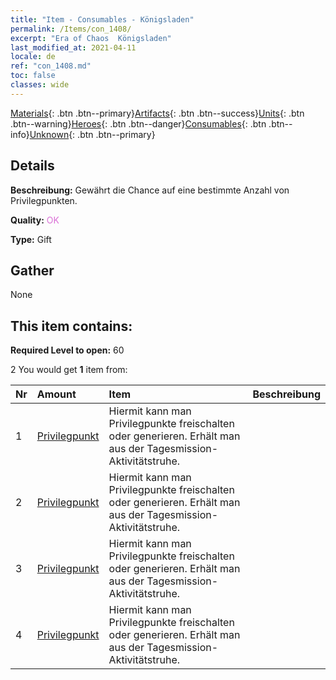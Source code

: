 ```yaml
---
title: "Item - Consumables - Königsladen"
permalink: /Items/con_1408/
excerpt: "Era of Chaos  Königsladen"
last_modified_at: 2021-04-11
locale: de
ref: "con_1408.md"
toc: false
classes: wide
---
```

 [Materials](/de/Items/){: .btn .btn--primary}[Artifacts](/de/Items/Artifacts/){: .btn .btn--success}[Units](/de/Items/Units/){: .btn .btn--warning}[Heroes](/de/Items/Heroes/){: .btn .btn--danger}[Consumables](/de/Items/Consumables/){: .btn .btn--info}[Unknown](/de/Items/Unknown/){: .btn .btn--primary}

## Details
 **Beschreibung:** Gewährt die Chance auf eine bestimmte Anzahl von Privilegpunkten.

 **Quality:** <span style="color: #DA70D6">OK</span>

 **Type:** Gift

## Gather

  None

## This item contains:

 **Required Level to open:** 60

 2 You would get **1** item  from:

  | Nr | Amount |     Item    | Beschreibung |
  |:---|:-------|:------------|:-----------:|
  | 1 | [Privilegpunkt](/de/Items/con_820/) | Hiermit kann man Privilegpunkte freischalten oder generieren. Erhält man aus der Tagesmission-Aktivitätstruhe. | 
  | 2 | [Privilegpunkt](/de/Items/con_820/) | Hiermit kann man Privilegpunkte freischalten oder generieren. Erhält man aus der Tagesmission-Aktivitätstruhe. | 
  | 3 | [Privilegpunkt](/de/Items/con_820/) | Hiermit kann man Privilegpunkte freischalten oder generieren. Erhält man aus der Tagesmission-Aktivitätstruhe. | 
  | 4 | [Privilegpunkt](/de/Items/con_820/) | Hiermit kann man Privilegpunkte freischalten oder generieren. Erhält man aus der Tagesmission-Aktivitätstruhe. | 
